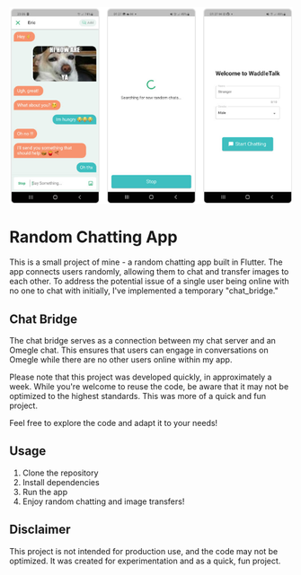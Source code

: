 ![WaddleTalk preview](https://github.com/EricSource-io/Random-Chatting-App/blob/main/preview.png)

# Random Chatting App

This is a small project of mine - a random chatting app built in Flutter. The app connects users randomly, allowing them to chat and transfer images to each other. To address the potential issue of a single user being online with no one to chat with initially, I've implemented a temporary "chat_bridge."

## Chat Bridge

The chat bridge serves as a connection between my chat server and an Omegle chat. This ensures that users can engage in conversations on Omegle while there are no other users online within my app. 

Please note that this project was developed quickly, in approximately a week. While you're welcome to reuse the code, be aware that it may not be optimized to the highest standards. This was more of a quick and fun project.

Feel free to explore the code and adapt it to your needs!

## Usage

1. Clone the repository
2. Install dependencies
3. Run the app
4. Enjoy random chatting and image transfers!

## Disclaimer

This project is not intended for production use, and the code may not be optimized. It was created for experimentation and as a quick, fun project.
